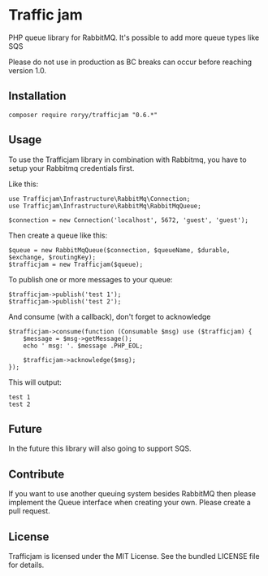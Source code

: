 # Traffic jam

PHP queue library for RabbitMQ. It's possible to add more queue types like SQS

Please do not use in production as BC breaks can occur before reaching version 1.0.

## Installation
~~~
composer require roryy/trafficjam "0.6.*"
~~~

## Usage
To use the Trafficjam library in combination with Rabbitmq, you have to setup your Rabbitmq credentials first.

Like this:
~~~
use Trafficjam\Infrastructure\RabbitMq\Connection;
use Trafficjam\Infrastructure\RabbitMq\RabbitMqQueue;

$connection = new Connection('localhost', 5672, 'guest', 'guest');
~~~

Then create a queue like this:
~~~
$queue = new RabbitMqQueue($connection, $queueName, $durable, $exchange, $routingKey);
$trafficjam = new Trafficjam($queue);
~~~

To publish one or more messages to your queue:
~~~
$trafficjam->publish('test 1');
$trafficjam->publish('test 2');
~~~

And consume (with a callback), don't forget to acknowledge
~~~
$trafficjam->consume(function (Consumable $msg) use ($trafficjam) {
    $message = $msg->getMessage();
    echo ' msg: '. $message .PHP_EOL;

    $trafficjam->acknowledge($msg);
});
~~~

This will output:
~~~
test 1
test 2
~~~

## Future
In the future this library will also going to support SQS.

## Contribute
If you want to use another queuing system besides RabbitMQ then please implement the Queue interface when creating your own. Please create a pull request.

## License
Trafficjam is licensed under the MIT License. See the bundled LICENSE file for details.

